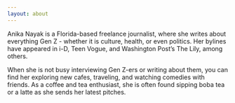 ```yaml
---
layout: about
---
```

Anika Nayak is a Florida-based freelance journalist, where she writes about everything Gen Z - whether it is culture, health, or even politics. Her bylines have appeared in i-D, Teen Vogue, and Washington Post’s The Lily, among others.

When she is not busy interviewing Gen Z-ers or writing about them, you can find her exploring new cafes, traveling, and watching comedies with friends. As a coffee and tea enthusiast, she is often found sipping boba tea or a latte as she sends her latest pitches.